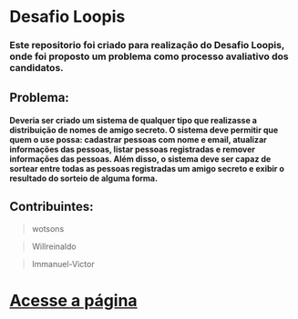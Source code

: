 # Desafio Loopis
### Este repositorio foi criado para realização do Desafio Loopis, onde foi proposto um problema como processo avaliativo dos candidatos.

## Problema:

#### Deveria ser criado um sistema de qualquer tipo que realizasse a distribuição de nomes de amigo secreto. O sistema deve permitir que quem o use possa: cadastrar pessoas com nome e email, atualizar informações das pessoas, listar pessoas registradas e remover informações das pessoas. Além disso, o sistema deve ser capaz de sortear entre todas as pessoas registradas um amigo secreto e exibir o resultado do sorteio de alguma forma.

## Contribuintes:
> wotsons

> Willreinaldo

> Immanuel-Victor

# [Acesse a página](https://wotsons.github.io/Desafio-Loopis/)
